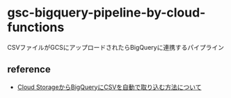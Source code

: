 # gsc-bigquery-pipeline-by-cloud-functions
CSVファイルがGCSにアップロードされたらBigQueryに連携するパイプライン

## reference

- [Cloud StorageからBigQueryにCSVを自動で取り込む方法について](https://techblog.gmo-ap.jp/2021/07/12/cloudstorage-bigquery-csv/)
